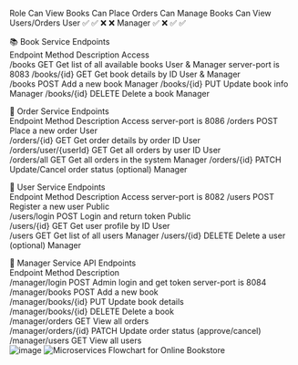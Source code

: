 Role	Can View Books	Can Place Orders	Can Manage Books	Can View Users/Orders
User	✅	✅	❌	❌
Manager	✅	❌	✅	✅
				
📚 Book Service Endpoints				
Endpoint	Method	Description	Access	
/books	GET	Get list of all available books	User & Manager	server-port is 8083
/books/{id}	GET	Get book details by ID	User & Manager	
/books	POST	Add a new book	Manager	
/books/{id}	PUT	Update book info	Manager	
/books/{id}	DELETE	Delete a book	Manager	
				
🛒 Order Service Endpoints				
Endpoint	Method	Description	Access	server-port is 8086
/orders	POST	Place a new order	User	
/orders/{id}	GET	Get order details by order ID	User	
/orders/user/{userId}	GET	Get all orders by user ID	User	
/orders/all	GET	Get all orders in the system	Manager	
/orders/{id}	PATCH	Update/Cancel order status (optional)	Manager	
				
👤 User Service Endpoints				
Endpoint	Method	Description	Access	server-port is 8082
/users	POST	Register a new user	Public	
/users/login	POST	Login and return token	Public	
/users/{id}	GET	Get user profile by ID	User	
/users	GET	Get list of all users	Manager	
/users/{id}	DELETE	Delete a user (optional)	Manager	
				
📂 Manager Service API Endpoints				
Endpoint	Method	Description		
/manager/login	POST	Admin login and get token		server-port is 8084
/manager/books	POST	Add a new book		
/manager/books/{id}	PUT	Update book details		
/manager/books/{id}	DELETE	Delete a book		
/manager/orders	GET	View all orders		
/manager/orders/{id}	PATCH	Update order status (approve/cancel)		
/manager/users	GET	View all users		
![image](https://github.com/user-attachments/assets/0b640902-d7d5-4af1-ad43-98af1a1044b5)
![Microservices Flowchart for Online Bookstore](https://github.com/user-attachments/assets/d2043358-7a8b-45ed-842b-954001d10c92)
